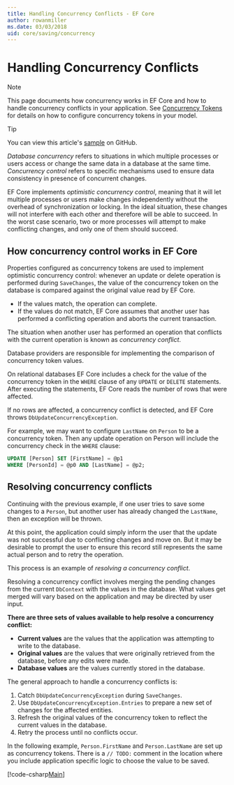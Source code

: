 ```yaml
---
title: Handling Concurrency Conflicts - EF Core
author: rowanmiller
ms.date: 03/03/2018
uid: core/saving/concurrency
---
```

# Handling Concurrency Conflicts

> [!NOTE]
> This page documents how concurrency works in EF Core and how to handle concurrency conflicts in your application. See [Concurrency Tokens](xref:core/modeling/concurrency) for details on how to configure concurrency tokens in your model.

> [!TIP]
> You can view this article's [sample](https://github.com/dotnet/EntityFramework.Docs/tree/master/samples/core/Saving/Concurrency/) on GitHub.

_Database concurrency_ refers to situations in which multiple processes or users access or change the same data in a database at the same time. _Concurrency control_ refers to specific mechanisms used to ensure data consistency in presence of concurrent changes.

EF Core implements _optimistic concurrency control_, meaning that it will let multiple processes or users make changes independently without the overhead of synchronization or locking. In the ideal situation, these changes will not interfere with each other and therefore will be able to succeed. In the worst case scenario, two or more processes will attempt to make conflicting changes, and only one of them should succeed.

## How concurrency control works in EF Core

Properties configured as concurrency tokens are used to implement optimistic concurrency control: whenever an update or delete operation is performed during `SaveChanges`, the value of the concurrency token on the database is compared against the original value read by EF Core.

- If the values match, the operation can complete.
- If the values do not match, EF Core assumes that another user has performed a conflicting operation and aborts the current transaction.

The situation when another user has performed an operation that conflicts with the current operation is known as _concurrency conflict_.

Database providers are responsible for implementing the comparison of concurrency token values.

On relational databases EF Core includes a check for the value of the concurrency token in the `WHERE` clause of any `UPDATE` or `DELETE` statements. After executing the statements, EF Core reads the number of rows that were affected.

If no rows are affected, a concurrency conflict is detected, and EF Core throws `DbUpdateConcurrencyException`.

For example, we may want to configure `LastName` on `Person` to be a concurrency token. Then any update operation on Person will include the concurrency check in the `WHERE` clause:

``` sql
UPDATE [Person] SET [FirstName] = @p1
WHERE [PersonId] = @p0 AND [LastName] = @p2;
```

## Resolving concurrency conflicts

Continuing with the previous example, if one user tries to save some changes to a `Person`, but another user has already changed the `LastName`, then an exception will be thrown.

At this point, the application could simply inform the user that the update was not successful due to conflicting changes and move on. But it may be desirable to prompt the user to ensure this record still represents the same actual person and to retry the operation.

This process is an example of _resolving a concurrency conflict_.

Resolving a concurrency conflict involves merging the pending changes from the current `DbContext` with the values in the database. What values get merged will vary based on the application and may be directed by user input.

**There are three sets of values available to help resolve a concurrency conflict:**

- **Current values** are the values that the application was attempting to write to the database.
- **Original values** are the values that were originally retrieved from the database, before any edits were made.
- **Database values** are the values currently stored in the database.

The general approach to handle a concurrency conflicts is:

1. Catch `DbUpdateConcurrencyException` during `SaveChanges`.
2. Use `DbUpdateConcurrencyException.Entries` to prepare a new set of changes for the affected entities.
3. Refresh the original values of the concurrency token to reflect the current values in the database.
4. Retry the process until no conflicts occur.

In the following example, `Person.FirstName` and `Person.LastName` are set up as concurrency tokens. There is a `// TODO:` comment in the location where you include application specific logic to choose the value to be saved.

[!code-csharp[Main](../../../samples/core/Saving/Concurrency/Sample.cs?name=ConcurrencyHandlingCode&highlight=34-35)]
